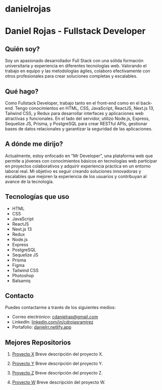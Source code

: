 # danielrojas

# Daniel Rojas - Fullstack Developer

## Quién soy?
Soy un apasionado desarrollador Full Stack con una sólida formación universitaria y experiencia en diferentes tecnologías web. Valorando el trabajo en equipo y las metodologías ágiles, colaboro efectivamente con otros profesionales para crear soluciones completas y escalables.

## Qué hago?
Como Fullstack Developer, trabajo tanto en el front-end como en el back-end. Tengo conocimientos en HTML, CSS, JavaScript, ReactJS, Next.js 13, Tailwind CSS, y Redux para desarrollar interfaces y aplicaciones web atractivas y funcionales. En el lado del servidor, utilizo Node.js, Express, Sequelize JS, Prisma, y PostgreSQL para crear RESTful APIs, gestionar bases de datos relacionales y garantizar la seguridad de las aplicaciones.

## A dónde me dirijo?
Actualmente, estoy enfocado en "Mr Developer", una plataforma web que permite a jóvenes con conocimientos básicos en tecnologías web participar en proyectos colaborativos y adquirir experiencia práctica en un entorno laboral real. Mi objetivo es seguir creando soluciones innovadoras y escalables que mejoren la experiencia de los usuarios y contribuyan al avance de la tecnología.

## Tecnologías que uso
- HTML
- CSS
- JavaScript
- ReactJS
- Next.js 13
- Redux
- Node.js
- Express
- PostgreSQL
- Sequelize JS
- Prisma
- Figma
- Tailwind CSS
- Photoshop
- Balsamiq

## Contacto
Puedes contactarme a través de los siguientes medios:
- Correo electrónico: cdanielrap@gmail.com
- LinkedIn: [linkedin.com/in/cdrojasramirez](https://www.linkedin.com/in/cdrojasramirez)
- Portafolio: [danielrr.netlify.app](https://danielrr.netlify.app)

## Mejores Repositorios

1. [Proyecto X](link_repo_x)
   Breve descripción del proyecto X.

2. [Proyecto Y](link_repo_y)
   Breve descripción del proyecto Y.

3. [Proyecto Z](link_repo_z)
   Breve descripción del proyecto Z.

4. [Proyecto W](link_repo_w)
   Breve descripción del proyecto W.
